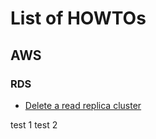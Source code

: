 # List of HOWTOs

## AWS
### RDS
- [Delete a read replica cluster](aws/rds-delete-read-replica-cluster.md)

test 1
test 2
